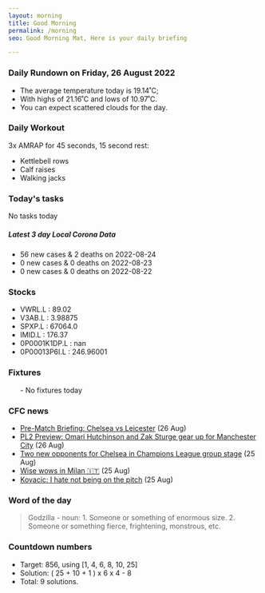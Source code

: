 ```yaml
---
layout: morning
title: Good Morning
permalink: /morning
seo: Good Morning Mat, Here is your daily briefing

---
```


<!-- weather_marker starts -->
### Daily Rundown on Friday, 26 August 2022

- The average temperature today is 19.14˚C;
- With highs of 21.16˚C and lows of 10.97˚C.
- You can expect scattered clouds for the day.

<!-- weather_marker ends -->

### Daily Workout
<!-- workout_marker starts -->
3x AMRAP for 45 seconds, 15 second rest:

- Kettlebell rows
- Calf raises
- Walking jacks

<!-- workout_marker ends -->

### Today's tasks
<!-- task_marker starts -->
No tasks today
<!-- task_marker ends -->

<!-- c19_marker starts -->
##### Latest 3 day Local Corona Data

- 56 new cases & 2 deaths on 2022-08-24
- 0 new cases & 0 deaths on 2022-08-23
- 0 new cases & 0 deaths on 2022-08-22

<!-- c19_marker ends -->

### Stocks

<!-- stocks_marker starts -->

- VWRL.L : 89.02
- V3AB.L : 3.98875
- SPXP.L : 67064.0
- IMID.L : 176.37
- 0P0001K1DP.L : nan
- 0P00013P6I.L : 246.96001

<!-- stocks_marker ends -->

### Fixtures

<!-- sports_marker starts -->

<ul>
- No fixtures today</ul>

<!-- sports_marker ends -->

### CFC news

<!-- cfc_marker starts -->
- [Pre-Match Briefing: Chelsea vs Leicester](https://chelseafc.com/en/news/article/pre-match-briefing-chelsea-vs-leicester) (26 Aug)
- [PL2 Preview: Omari Hutchinson and Zak Sturge gear up for Manchester City](https://chelseafc.com/en/news/article/pl2-preview-omari-hutchinson-and-zak-sturge-gear-up-for-manchester-city) (26 Aug)
- [Two new opponents for Chelsea in Champions League group stage](https://chelseafc.com/en/news/article/champions-league-draw-live) (25 Aug)
- [Wise wows in Milan 🇮🇹](https://chelseafc.com/en/video/wise-wows-in-milan) (25 Aug)
- [Kovacic: I hate not being on the pitch](https://chelseafc.com/en/news/article/kovacic-i-hate-not-being-on-the-pitch) (25 Aug)

<!-- cfc_marker ends -->

### Word of the day
<!-- word_marker starts -->

 > Godzilla - noun: 1. Someone or something of enormous size. 2. Someone or something fierce, frightening, monstrous, etc.

<!-- word_marker ends -->

### Countdown numbers
<!-- game_marker starts -->

- Target: 856, using [1, 4, 6, 8, 10, 25]
- Solution: ( 25 + 10 + 1 ) x 6 x 4 - 8
- Total: 9 solutions.

<!-- game_marker ends -->